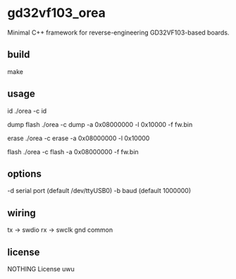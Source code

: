 # gd32vf103_orea
Minimal C++ framework for reverse-engineering GD32VF103-based boards.

## build
make

## usage

id
    ./orea -c id

dump flash
    ./orea -c dump -a 0x08000000 -l 0x10000 -f fw.bin

erase
    ./orea -c erase -a 0x08000000 -l 0x10000

flash
    ./orea -c flash -a 0x08000000 -f fw.bin

## options
-d <tty>    serial port (default /dev/ttyUSB0)
-b <num>    baud      (default 1000000)

## wiring
tx -> swdio
rx -> swclk
gnd common

## license
NOTHING License uwu
